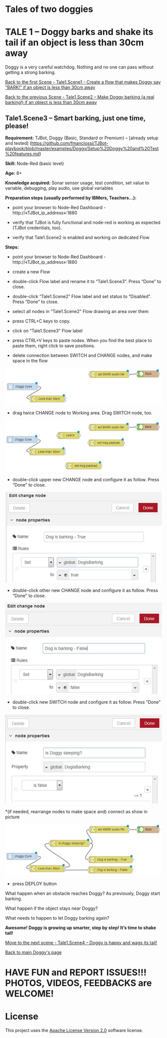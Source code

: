 # Tales of two doggies
# TALE 1 – Doggy barks and shake its tail if an object is less than 30cm away
Doggy is a very careful watchdog. Nothing and no one can pass without getting a strong barking.

[Back to the first Scene - Tale1.Scene1 - Create a flow that makes Doggy say “BARK!” if an object is less than 30cm away](Tale1.Scene1.Say.BARK.md)

[Back to the previous Scene - Tale1.Scene2 – Make Doggy barking (a real barking!) if an object is less than 30cm away](Tale1.Scene2.BARKING.md)

## Tale1.Scene3 – Smart barking, just one time, please!

**Requirement:** TJBot, Doggy (Basic, Standard or Premium) – [already setup and tested] (https://github.com/fmanclossi/TJBot-playbook/blob/master/examples/Doggy/Setup%20Doggy%20and%20Test%20features.md)

**Skill:** Node-Red (basic level)

**Age:** 8+

**Knowledge acquired:** Sonar sensor usage, test condition, set value to variable, debugging, play audio, use global variables

**Preparation steps (usually performed by IBMers, Teachers…):**

* point your browser to Node-Red Dashboard - http://«TJBot_ip_address»:1880

* verify that TJBot is fully functional and node-red is working as expected (TJBot credentials, too). 

* verify that Tale1.Scene2 is enabled and working on dedicated Flow

**Steps:**

* point your browser to Node-Red Dashboard - http://«TJBot_ip_address»:1880

* create a new Flow

* double-click Flow label and rename it to “Tale1.Scene3”. Press “Done” to close.

* double-click “Tale1.Scene2” Flow label and set status to “Disabled”. Press “Done” to close.

* select all nodes in “Tale1.Scene2” Flow drawing an area over them

* press CTRL+C keys to copy.

* click on “Tale1.Scene3” Flow label

* press CTRL+V keys to paste nodes. When you find the best place to paste them, right click to save positions.

* delete connection between SWITCH and CHANGE nodes, and make space in the flow

![image]( https://github.com/fmanclossi/TJBot-playbook/blob/master/examples/Doggy/Media/Tales/t01s31.Rearrange.Flow.jpg)

* drag twice CHANGE node to Working area. Drag SWITCH node, too.

![image]( https://github.com/fmanclossi/TJBot-playbook/blob/master/examples/Doggy/Media/Tales/t01s32.Add.CHANGE.SWITCH.Nodes.Smarter.Barking.jpg)

* double-click upper new CHANGE node and configure it as follow. Press “Done” to close.

![image]( https://github.com/fmanclossi/TJBot-playbook/blob/master/examples/Doggy/Media/Tales/t01s33.Configure.global.DogIsBarking.TRUE.CHANGE.Node.jpg)

* double-click other new CHANGE node and configure it as follow. Press “Done” to close.

![image]( https://github.com/fmanclossi/TJBot-playbook/blob/master/examples/Doggy/Media/Tales/t01s34.Configure.global.DogIsBarking.FALSE.CHANGE.Node.jpg)

* double-click new SWITCH node and configure it as follow. Press “Done” to close.

![image]( https://github.com/fmanclossi/TJBot-playbook/blob/master/examples/Doggy/Media/Tales/t01s35.Configure.SWITCH.DogIsBarking.Node.jpg)

*(if needed, rearrange nodes to make space and) connect as show in picture

![image]( https://github.com/fmanclossi/TJBot-playbook/blob/master/examples/Doggy/Media/Tales/t01s36.Connect.DogIsBarking.Nodes.jpg)

* press DEPLOY button

What happen when an obstacle reaches Doggy? As previously, Doggy start barking.

What happen if the object stays near Doggy?

What needs to happen to let Doggy barking again? 

**Awesome! Doggy is growing up smarter, step by step! It’s time to shake tail!**

[Move to the next scene - Tale1.Scene4 – Doggy is happy and wags its tail!](Tale1.Scene4.Shake.Tail.md)

[Back to main Doggy's page](https://github.com/fmanclossi/TJBot-playbook/tree/master/examples/Doggy)

# HAVE FUN and REPORT ISSUES!!! PHOTOS, VIDEOS, FEEDBACKS are WELCOME!

# License  
This project uses the [Apache License Version 2.0](../../LICENSE) software license.  
